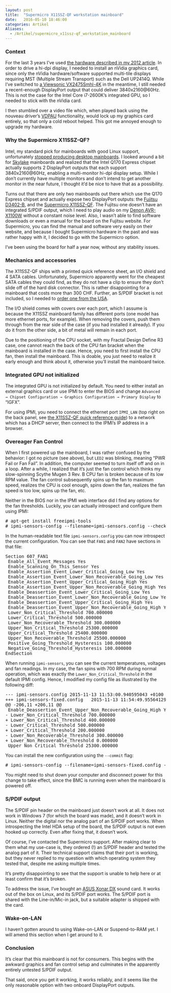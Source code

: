 ```yaml
---
layout: post
title:  "Supermicro X11SSZ-QF workstation mainboard"
date:   2016-05-10 18:46:00
categories: Artikel
Aliases:
  - /Artikel/supermicro_x11ssz-qf_workstation_mainboard
---
```


<h3>Context</h3>

<p>
For the last 3 years I’ve used <a
href="/Artikel/buying_linux_computer_2012/">the hardware described in my 2012
article</a>. In order to drive a hi-dpi display, I needed to install an nVidia
graphics card, since only the nVidia hardware/software supported multi-tile
displays requiring MST (Multiple Stream Transport) such as the Dell UP2414Q.
While I’ve switched to <a href="/Artikel/viewsonic_vx2475smhl_4k_linux/">a
Viewsonic VX2475Smhl-4K</a> in the meantime, I still needed a recent-enough
DisplayPort output that could deliver 3840x2160@60Hz. This is not the case for
the Intel Core i7-2600K’s integrated GPU, so I needed to stick with the nVidia
card.
</p>

<p>
I then stumbled over a video file which, when played back using the nouveau
driver’s <a href="https://en.wikipedia.org/wiki/VDPAU">VDPAU</a> functionality,
would lock up my graphics card entirely, so that only a cold reboot helped.
This got me annoyed enough to upgrade my hardware.
</p>

<h3>Why the Supermicro X11SSZ-QF?</h3>

<p>
Intel, my standard pick for mainboards with good Linux support, unfortunately
<a
href="http://gizmodo.com/5978232/intel-to-stop-making-desktop-motherboards">stopped
producing desktop mainboards</a>. I looked around a bit for <a
href="https://en.wikipedia.org/wiki/Skylake_(microarchitecture)">Skylake</a>
mainboards and realized that the Intel Q170 Express chipset actually supports 2
DisplayPort outputs that each support 3840x2160@60Hz, enabling a multi-monitor
hi-dpi display setup. While I don’t currently have multiple monitors and don’t
intend to get another monitor in the near future, I thought it’d be nice to
have that as a possibility.
</p>

<p>
Turns out that there are only two mainboards out there which use the Q170
Express chipset and actually expose two DisplayPort outputs: the <a
href="http://www.fujitsu.com/global/products/computing/peripheral/mainboards/extended-lifecycle-main/pmod-177971.html">Fujitsu
D3402-B</a>, and the <a
href="http://www.supermicro.com/products/motherboard/core/q170/x11ssz-qf.cfm">Supermicro
X11SSZ-QF</a>. The Fujitsu one doesn’t have an integrated S/PDIF output, which
I need to play audio on my <a
href="http://usa.denon.com/us/product/hometheater/avreceiversht/avrx1100w">Denon
AVR-X1100W</a> without a constant noise level. Also, I wasn’t able to find
software downloads or even a manual for the board on the Fujitsu website. For
Supermicro, you can find the manual and software very easily on their website,
and because I bought Supermicro hardware in the past and was rather happy with
it, I decided to go with the Supermicro option.
</p>

<p>
I’ve been using the board for half a year now, without any stability issues.
</p>

<h3>Mechanics and accessories</h3>

<p>
The X11SSZ-QF ships with a printed quick reference sheet, an I/O shield and 4
SATA cables. Unfortunately, Supermicro apparently went for the cheapest SATA
cables they could find, as they do not have a clip to ensure they don’t slide
off of the hard disk connector. This is rather disappointing for a mainboard
that costs more than 300 CHF. Further, an S/PDIF bracket is not included, so I
needed to <a
href="http://www.amazon.com/SPDIF-Optical-Plate-Cable-Bracket/dp/B003AV944Y">order
one from the USA</a>.
</p>

<p>
The I/O shield comes with covers over each port, which I assume is because the
X11SSZ mainboard family has different ports (one model has more ethernet ports,
for example). When removing the covers, push them through from the rear side of
the case (if you had installed it already). If you do it from the other side, a
bit of metal will remain in each port.
</p>

<p>
Due to the positioning of the CPU socket, with my Fractal Design Define R3
case, one cannot reach the back of the CPU fan bracket when the mainboard is
installed in the case. Hence, you need to first install the CPU fan, then
install the mainboard. This is doable, you just need to realize it early enough
and think about it, otherwise you’ll install the mainboard twice.
</p>

<h3>Integrated GPU not initialized</h3>

<p>
The integrated GPU is not initialized by default. You need to either install an
external graphics card or use IPMI to enter the BIOS and change <code>Advanced
→ Chipset Configuration → Graphics Configuration → Primary Display</code> to
“IGFX”.
</p>

<p>
For using IPMI, you need to connect the ethernet port <code>IPMI_LAN</code>
(top right on the back panel, see <a
href="http://www.supermicro.com/QuickRefs/motherboard/Q170/QRG-1744.pdf">the
X11SSZ-QF quick reference guide</a>) to a network which has a DHCP server, then
connect to the IPMI’s IP address in a browser.
</p>

<h3>Overeager Fan Control</h3>

<p>
When I first powered up the mainboard, I was rather confused by the behavior: I got no picture (see above), but <code>LED2</code> was blinking, meaning “PWR Fail or Fan Fail”. In addition, the computer seemed to turn itself off and on in a loop. After a while, I realized that it’s just the fan control which thinks my slow-spinning Scythe Mugen 3 Rev. B CPU fan is broken because of its low RPM value. The fan control subsequently spins up the fan to maximum speed, realizes the CPU is cool enough, spins down the fan, realizes the fan speed is too low, spins up the fan, etc.
</p>

<p>
Neither in the BIOS nor in the IPMI web interface did I find any options for the fan thresholds. Luckily, you can actually introspect and configure them using IPMI:
</p>

<pre>
# apt-get install freeipmi-tools
# ipmi-sensors-config --filename=ipmi-sensors.config --checkout
</pre>

<p>
In the human-readable text file <code>ipmi-sensors.config</code> you can now introspect the current configuration. You can see that <code>FAN1</code> and <code>FAN2</code> have sections in that file:
</p>
<pre>
Section 607_FAN1
 Enable_All_Event_Messages Yes
 Enable_Scanning_On_This_Sensor Yes
 Enable_Assertion_Event_Lower_Critical_Going_Low Yes
 Enable_Assertion_Event_Lower_Non_Recoverable_Going_Low Yes
 Enable_Assertion_Event_Upper_Critical_Going_High Yes
 Enable_Assertion_Event_Upper_Non_Recoverable_Going_High Yes
 Enable_Deassertion_Event_Lower_Critical_Going_Low Yes
 Enable_Deassertion_Event_Lower_Non_Recoverable_Going_Low Yes
 Enable_Deassertion_Event_Upper_Critical_Going_High Yes
 Enable_Deassertion_Event_Upper_Non_Recoverable_Going_High Yes
 Lower_Non_Critical_Threshold 700.000000
 Lower_Critical_Threshold 500.000000
 Lower_Non_Recoverable_Threshold 300.000000
 Upper_Non_Critical_Threshold 25300.000000
 Upper_Critical_Threshold 25400.000000
 Upper_Non_Recoverable_Threshold 25500.000000
 Positive_Going_Threshold_Hysteresis 100.000000
 Negative_Going_Threshold_Hysteresis 100.000000
EndSection
</pre>

<p>
When running <code>ipmi-sensors</code>, you can see the current temperatures,
voltages and fan readings. In my case, the fan spins with 700 RPM during normal
operation, which was exactly the <code>Lower_Non_Critical_Threshold</code> in
the default IPMI config. Hence, I modified my config file as illustrated by the
following diff:
</p>

<pre>
--- ipmi-sensors.config	2015-11-13 11:53:00.940595043 +0100
+++ ipmi-sensors-fixed.config	2015-11-13 11:54:49.955641295 +0100
@@ -206,11 +206,11 @@
 Enable_Deassertion_Event_Upper_Non_Recoverable_Going_High Yes
- Lower_Non_Critical_Threshold 700.000000
+ Lower_Non_Critical_Threshold 400.000000
- Lower_Critical_Threshold 500.000000
+ Lower_Critical_Threshold 200.000000
- Lower_Non_Recoverable_Threshold 300.000000
+ Lower_Non_Recoverable_Threshold 0.000000
 Upper_Non_Critical_Threshold 25300.000000
</pre>

<p>
You can install the new configuration using the <code>--commit</code> flag:
</p>

<pre>
# ipmi-sensors-config --filename=ipmi-sensors-fixed.config --commit
</pre>

<p>
You might need to shut down your computer and disconnect power for this change to take effect, since the BMC is running even when the mainboard is powered off.
</p>

<h3>S/PDIF output</h3>

<p>
The S/PDIF pin header on the mainboard just doesn’t work at all. It does not work
in Windows 7 (for which the board was made), and it doesn’t work in Linux.
Neither the digital nor the analog part of an S/PDIF port works. When
introspecting the Intel HDA setup of the board, the S/PDIF output is not even
hooked up correctly. Even after fixing that, it doesn’t work.
</p>

<p>
Of course, I’ve contacted the Supermicro support. After making clear to them
what my use-case is, they ordered (!) an S/PDIF header and tested the analog
part of it. Their technical support claims that their port is working, but they
never replied to my question with which operating system they tested that,
despite me asking multiple times.
</p>

<p>
It’s pretty disappointing to see that the support is unable to help here or at
least confirm that it’s broken.
</p>

<p>
To address the issue, I’ve bought an <a
href="https://www.asus.com/us/Sound-Cards/Xonar_DX/specifications/">ASUS Xonar
DX</a> sound card. It works out of the box on Linux, and its S/PDIF port works.
The S/PDIF port is shared with the Line-in/Mic-in jack, but a suitable adapter
is shipped with the card.
</p>

<h3>Wake-on-LAN</h3>

<p>
I haven’t gotten around to using Wake-on-LAN or Suspend-to-RAM yet. I will
amend this section when I get around to it.
</p>

<h3>Conclusion</h3>

<p>
It’s clear that this mainboard is not for consumers. This begins with the
awkward graphics and fan control setup and culminates in the apparently
entirely untested S/PDIF output.
</p>

<p>
That said, once you get it working, it works reliably, and it seems like the
only reasonable option with two onboard DisplayPort outputs.
</p>
